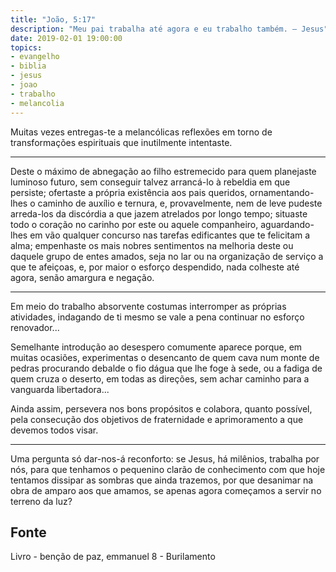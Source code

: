 ```yaml
---
title: "João, 5:17"
description: "Meu pai trabalha até agora e eu trabalho também. – Jesus"
date: 2019-02-01 19:00:00
topics: 
- evangelho
- biblia
- jesus
- joao
- trabalho
- melancolia
---
```


Muitas vezes entregas-te a melancólicas reflexões em torno de transformações
espirituais que inutilmente intentaste. 

***

Deste o máximo de abnegação ao filho estremecido para quem planejaste luminoso
futuro, sem conseguir talvez arrancá-lo à rebeldia em que persiste; ofertaste a
própria existência aos pais queridos, ornamentando-lhes o caminho de auxílio e
ternura, e, provavelmente, nem de leve pudeste arreda-los da discórdia a que
jazem atrelados por longo tempo; situaste todo o coração no carinho por este ou
aquele companheiro, aguardando-lhes em vão qualquer concurso nas tarefas
edificantes que te felicitam a alma; empenhaste os mais nobres sentimentos na
melhoria deste ou daquele grupo de entes amados, seja no lar ou na organização
de serviço a que te afeiçoas, e, por maior o esforço despendido, nada colheste
até agora, senão amargura e negação. 

***

Em meio do trabalho absorvente costumas interromper as próprias atividades,
indagando de ti mesmo se vale a pena continuar no esforço renovador...

Semelhante introdução ao desespero comumente aparece porque, em muitas ocasiões,
experimentas o desencanto de quem cava num monte de pedras procurando debalde o
fio dágua que lhe foge à sede, ou a fadiga de quem cruza o deserto, em todas as
direções, sem achar caminho para a vanguarda libertadora...

Ainda assim, persevera nos bons propósitos e colabora, quanto possível, pela
consecução dos objetivos de fraternidade e aprimoramento a que devemos todos
visar. 

***

Uma pergunta só dar-nos-á reconforto: se Jesus, há milênios, trabalha por nós,
para que tenhamos o pequenino clarão de conhecimento com que hoje tentamos
dissipar as sombras que ainda trazemos, por que desanimar na obra de amparo aos
que amamos, se apenas agora começamos a servir no terreno da luz?


## Fonte
Livro - benção de paz, emmanuel
8 - Burilamento 

